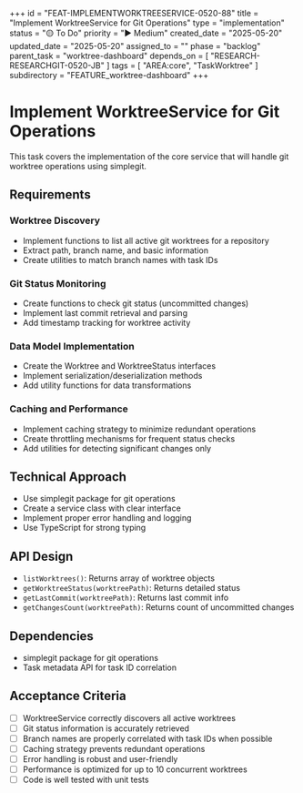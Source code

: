+++
id = "FEAT-IMPLEMENTWORKTREESERVICE-0520-88"
title = "Implement WorktreeService for Git Operations"
type = "implementation"
status = "🟡 To Do"
priority = "▶️ Medium"
created_date = "2025-05-20"
updated_date = "2025-05-20"
assigned_to = ""
phase = "backlog"
parent_task = "worktree-dashboard"
depends_on = [ "RESEARCH-RESEARCHGIT-0520-JB" ]
tags = [ "AREA:core", "TaskWorktree" ]
subdirectory = "FEATURE_worktree-dashboard"
+++

# Implement WorktreeService for Git Operations

This task covers the implementation of the core service that will handle git worktree operations using simplegit.

## Requirements

### Worktree Discovery
- Implement functions to list all active git worktrees for a repository
- Extract path, branch name, and basic information
- Create utilities to match branch names with task IDs

### Git Status Monitoring
- Create functions to check git status (uncommitted changes)
- Implement last commit retrieval and parsing
- Add timestamp tracking for worktree activity

### Data Model Implementation
- Create the Worktree and WorktreeStatus interfaces
- Implement serialization/deserialization methods
- Add utility functions for data transformations

### Caching and Performance
- Implement caching strategy to minimize redundant operations
- Create throttling mechanisms for frequent status checks
- Add utilities for detecting significant changes only

## Technical Approach
- Use simplegit package for git operations
- Create a service class with clear interface
- Implement proper error handling and logging
- Use TypeScript for strong typing

## API Design
- `listWorktrees()`: Returns array of worktree objects
- `getWorktreeStatus(worktreePath)`: Returns detailed status
- `getLastCommit(worktreePath)`: Returns last commit info
- `getChangesCount(worktreePath)`: Returns count of uncommitted changes

## Dependencies
- simplegit package for git operations
- Task metadata API for task ID correlation

## Acceptance Criteria
- [ ] WorktreeService correctly discovers all active worktrees
- [ ] Git status information is accurately retrieved
- [ ] Branch names are properly correlated with task IDs when possible
- [ ] Caching strategy prevents redundant operations
- [ ] Error handling is robust and user-friendly
- [ ] Performance is optimized for up to 10 concurrent worktrees
- [ ] Code is well tested with unit tests
